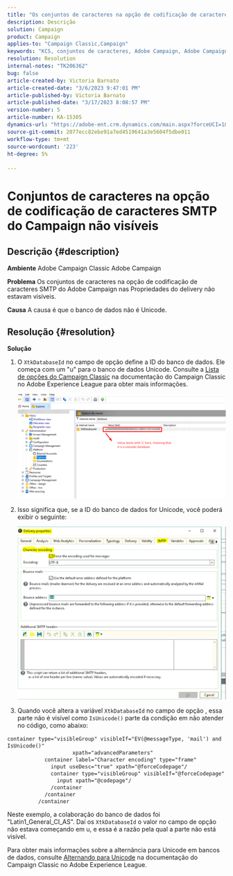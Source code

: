 ```yaml
---
title: "Os conjuntos de caracteres na opção de codificação de caracteres SMTP do Campaign não estão visíveis"
description: Descrição
solution: Campaign
product: Campaign
applies-to: "Campaign Classic,Campaign"
keywords: "KCS, conjuntos de caracteres, Adobe Campaign, Adobe Campaign Classic, opção de codificação de caracteres SMTP não visível, variável XtkDatabaseId"
resolution: Resolution
internal-notes: "TK206362"
bug: false
article-created-by: Victoria Barnato
article-created-date: "3/6/2023 9:47:01 PM"
article-published-by: Victoria Barnato
article-published-date: "3/17/2023 8:08:57 PM"
version-number: 5
article-number: KA-15305
dynamics-url: "https://adobe-ent.crm.dynamics.com/main.aspx?forceUCI=1&pagetype=entityrecord&etn=knowledgearticle&id=0082eb6b-68bc-ed11-83ff-6045bd006a22"
source-git-commit: 2077ecc82ebe91a7ed4519641a3e5604f5dbe011
workflow-type: tm+mt
source-wordcount: '223'
ht-degree: 5%

---
```


# Conjuntos de caracteres na opção de codificação de caracteres SMTP do Campaign não visíveis

## Descrição {#description}


<b>Ambiente</b>
Adobe Campaign Classic Adobe Campaign

<b>Problema</b>
Os conjuntos de caracteres na opção de codificação de caracteres SMTP do Adobe Campaign nas Propriedades do delivery não estavam visíveis.

<b>Causa</b>
A causa é que o banco de dados não é Unicode.


## Resolução {#resolution}


<b>Solução</b>

1. O `XtkDatabaseId` no campo de opção define a ID do banco de dados. Ele começa com um &quot;u&quot; para o banco de dados Unicode. Consulte a [Lista de opções do Campaign Classic](https://experienceleague.adobe.com/docs/campaign-classic/using/installing-campaign-classic/appendices/configuring-campaign-options.html?lang=pt-BR) na documentação do Campaign Classic no Adobe Experience League para obter mais informações.



   ![](assets/bf1b2c42-ffc4-ed11-83ff-6045bd0065f9.png)
2. Isso significa que, se a ID do banco de dados for Unicode, você poderá exibir o seguinte:

   ![](assets/a09fa8de-fdc4-ed11-83ff-6045bd0065f9.png)
3. Quando você altera a variável `XtkDatabaseId` no campo de opção , essa parte não é visível como `IsUnicode()` parte da condição em não atender no código, como abaixo:



```
container type="visibleGroup" visibleIf="EV(@messageType, 'mail') and IsUnicode()"
                     xpath="advancedParameters"
            container label="Character encoding" type="frame"
              input useDesc="true" xpath="@forceCodepage"/
              container type="visibleGroup" visibleIf="@forceCodepage"
                input xpath="@codepage"/
              /container
            /container
          /container
```




Neste exemplo, a colaboração do banco de dados foi &quot;Latin1_General_CI_AS&quot;. Daí os `XtkDatabaseId` o valor no campo de opção não estava começando em u, e essa é a razão pela qual a parte não está visível.

Para obter mais informações sobre a alternância para Unicode em bancos de dados, consulte [Alternando para Unicode](https://experienceleague.adobe.com/docs/campaign-classic/using/monitoring-campaign-classic/updating-adobe-campaign/switching-to-unicode.html) na documentação do Campaign Classic no Adobe Experience League.
